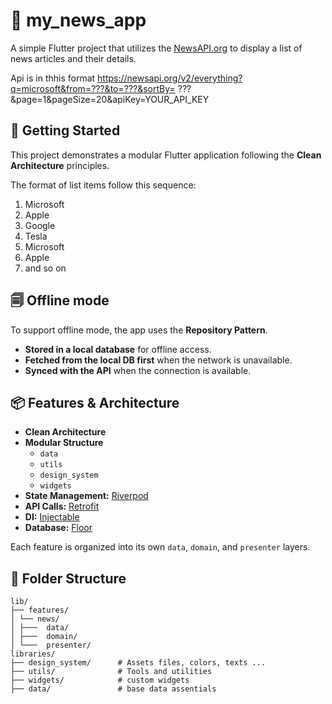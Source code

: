 # 📰 my_news_app

A simple Flutter project that utilizes the [NewsAPI.org](https://newsapi.org) to display a list of news articles and their details.

Api is in thhis format
https://newsapi.org/v2/everything?q=microsoft&from=???&to=???&sortBy=
??? &page=1&pageSize=20&apiKey=YOUR_API_KEY

## 🚀 Getting Started

This project demonstrates a modular Flutter application following the **Clean Architecture** principles.

The format of list items follow this sequence:
1. Microsoft
2. Apple
3. Google
4. Tesla
5. Microsoft
6. Apple
7. and so on

## 🗐 Offline mode
To support offline mode, the app uses the **Repository Pattern**.

- **Stored in a local database** for offline access.
- **Fetched from the local DB first** when the network is unavailable.
- **Synced with the API** when the connection is available.

## 📦 Features & Architecture

- **Clean Architecture**
- **Modular Structure**
  - `data`
  - `utils`
  - `design_system`
  - `widgets`
- **State Management:** [Riverpod](https://riverpod.dev)
- **API Calls:** [Retrofit](https://pub.dev/packages/retrofit)
- **DI:** [Injectable](https://pub.dev/packages/injectable)
- **Database:** [Floor](https://pub.dev/packages/floor)

Each feature is organized into its own `data`, `domain`, and `presenter` layers.

## 🧱 Folder Structure

    lib/
    ├── features/
    │ └── news/
    │ ├───  data/
    │ ├───  domain/
    │ └───  presenter/
    libraries/
    ├── design_system/      # Assets files, colors, texts ...
    ├── utils/              # Tools and utilities
    ├── widgets/            # custom widgets
    ├── data/               # base data assentials